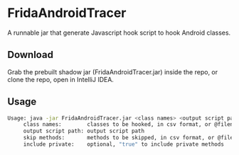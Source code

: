 # FridaAndroidTracer

A runnable jar that generate Javascript hook script to hook Android classes.

## Download

Grab the prebuilt shadow jar (FridaAndroidTracer.jar) inside the repo, or clone the repo, open in IntelliJ IDEA.

## Usage

``` bash
Usage: java -jar FridaAndroidTracer.jar <class names> <output script path> <skip methods> <include private>
	 class names:        classes to be hooked, in csv format, or @filename
	 output script path: output script path
	 skip methods:       methods to be skipped, in csv format, or @filename
	 include private:    optional, "true" to include private methods
```
